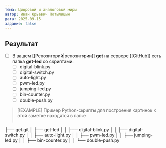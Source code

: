 ```yaml
---
тема: Цифровой и аналоговый миры
автор: Иван Юрьевич Потылицын
дата: 2025-09-15
задание: false
---
```


## Результат

- [ ] В вашем [[Репозиторий|репозитории]] **get** на сервере [[GitHub]] есть папка **get-led** со скриптами:
    - [ ] digital-blink.py
    - [ ] digital-switch.py
    - [ ] auto-light.py
    - [ ] pwm-led.py
    - [ ] jumping-led.py
    - [ ] bin-counter.py
    - [ ] double-push.py

> [!EXAMPLE] Пример
> Python-скрипты для построения картинок к этой заметке находятся в папке
> ```
├── get.git
│   ├── get-led
│   │   ├── digital-blink.py
│   │   ├── digital-switch.py
│   │   ├── auto-light.py
│   │   ├── pwm-led.py
│   │   ├── jumping-led.py
│   │   ├── bin-counter.py
│   │   └── double-push.py
